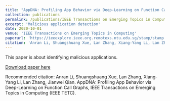 ```yaml
---
title: "AppDNA: Profiling App Behavior via Deep-Learning on Function Call Graphs"
collection: publications
permalink: /publications/IEEE Transactions on Emerging Topics in Computing (IEEE TETC)
excerpt: 'Malicious application detection'
date: 2020-10-01
venue: 'IEEE Transactions on Emerging Topics in Computing'
paperurl: 'https://ieeexplore.ieee.org.remotexs.ntu.edu.sg/stamp/stamp.jsp?tp=&arnumber=9205639'
citation: 'Anran Li, Shuangshuang Xue, Lan Zhang, Xiang-Yang Li, Lan Zhang, Jianwei Qian. AppDNA: Profiling App Behavior via Deep-Learning on Function Call Graphs, IEEE Transactions on Emerging Topics in Computing (IEEE TETC), JCR-I'
---
```

This paper is about identifying malicious applications.

[Download paper here](https://ieeexplore.ieee.org.remotexs.ntu.edu.sg/stamp/stamp.jsp?tp=&arnumber=9205639)

Recommended citation: Anran Li, Shuangshuang Xue, Lan Zhang, Xiang-Yang Li, Lan Zhang, Jianwei Qian. AppDNA: Profiling App Behavior via Deep-Learning on Function Call Graphs, IEEE Transactions on Emerging Topics in Computing (IEEE TETC).
